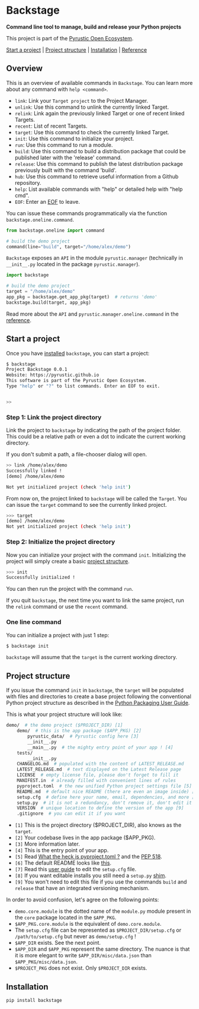 <!-- Intro Text -->
# Backstage
<b> Command line tool to manage, build and release your Python projects </b>

This project is part of the [Pyrustic Open Ecosystem](https://pyrustic.github.io).

<!-- Quick Links -->
[Start a project](#start-a-project) | [Project structure](#project-structure) | [Installation](#installation) | [Reference](https://github.com/pyrustic/backstage/tree/master/docs/modules#readme)

## Overview
This is an overview of available commands in `Backstage`. You can learn more about any command with `help <command>`.

- `link`: Link your `Target project` to the Project Manager.
- `unlink`: Use this command to unlink the currently linked Target.
- `relink`: Link again the previously linked Target or one of
    recent linked Targets.
- `recent`: List of recent Targets.
- `target`: Use this command to check the currently linked Target.
- `init`: Use this command to initialize your project.
- `run`: Use this command to run a module.
- `build`: Use this command to build a distribution package
    that could be published later with the 'release'
    command.
- `release`: Use this command to publish the latest distribution
    package previously built with the command 'build'.
- `hub`: Use this command to retrieve useful information
    from a Github repository.
- `help`: List available commands with "help" or detailed help with "help cmd".
- `EOF`: Enter an [EOF](https://en.wikipedia.org/wiki/End-of-file) to leave.

You can issue these commands programmatically via the function `backstage.oneline.command`.

```python
from backstage.oneline import command

# build the demo project
command(line="build", target="/home/alex/demo")
```

`Backstage` exposes an `API` in the module `pyrustic.manager` (technically in `__init__.py` located in the package `pyrustic.manager`).

```python
import backstage

# build the demo project
target = "/home/alex/demo"
app_pkg = backstage.get_app_pkg(target)  # returns 'demo'
backstage.build(target, app_pkg)
```

Read more about the `API` and `pyrustic.manager.oneline.command` in the [reference](https://github.com/pyrustic/backstage/tree/master/docs/reference#readme).


## Start a project

Once you have [installed](https://github.com/pyrustic/backstage#installation) `backstage`, you can start a project:

```bash
$ backstage
Project Backstage 0.0.1
Website: https://pyrustic.github.io
This software is part of the Pyrustic Open Ecosystem.
Type "help" or "?" to list commands. Enter an EOF to exit.


>>

```

### Step 1: Link the project directory

Link the project to `backstage` by indicating the path of the project folder. This could be a relative path or even a dot to indicate the current working directory.

If you don't submit a path, a file-chooser dialog will open.

```bash
>> link /home/alex/demo
Successfully linked !
[demo] /home/alex/demo

Not yet initialized project (check 'help init')

```
From now on, the project linked to `backstage` will be called the `Target`. You can issue the `target` command to see the currently linked project.

```bash
>>> target
[demo] /home/alex/demo
Not yet initialized project (check 'help init')
```

### Step 2: Initialize the project directory

Now you can initialize your project with the command `init`. Initializing the project will simply create a basic [project structure](#projet-structure).

```bash
>>> init
Successfully initialized !
```
You can then run the project with the command `run`.

If you quit `backstage`, the next time you want to link the same project, run the `relink` command or use the `recent` command.



### One line command
You can initialize a project with just 1 step:
```bash
$ backstage init
```

`backstage` will assume that the `target` is the current working directory.

## Project structure

If you issue the command `init` in `backstage`, the `target` will be populated with files and directories to create a base project following the conventional Python project structure as described in the [Python Packaging User Guide](https://packaging.python.org/tutorials/packaging-projects/).

This is what your project structure will look like:

```bash
demo/  # the demo project ($PROJECT_DIR) [1]
    demo/  # this is the app package ($APP_PKG) [2]
        pyrustic_data/  # Pyrustic config here [3]
        __init__.py
        __main__.py  # the mighty entry point of your app ! [4]
    tests/
        __init__.py
    CHANGELOG.md  # populated with the content of LATEST_RELEASE.md
    LATEST_RELEASE.md  # text displayed on the Latest Release page
    LICENSE  # empty license file, please don't forget to fill it
    MANIFEST.in  # already filled with convenient lines of rules
    pyproject.toml  # the new unified Python project settings file [5]
    README.md  # default nice README (there are even an image inside) [6]
    setup.cfg  # define here your name, email, dependencies, and more [7]
    setup.py  # it is not a redundancy, don't remove it, don't edit it [8]
    VERSION  # unique location to define the version of the app [9]
    .gitignore  # you can edit it if you want
```

- `[1]` This is the project directory ($PROJECT_DIR), also knows as the `target`.
- `[2]` Your codebase lives in the app package ($APP_PKG).
- `[3]` More information later.
- `[4]` This is the entry point of your app.
- `[5]` Read [What the heck is pyproject.toml ?](https://snarky.ca/what-the-heck-is-pyproject-toml/) and the [PEP 518](https://www.python.org/dev/peps/pep-0518/).
- `[6]` The default README looks like [this](https://github.com/pyrustic/demo#readme).
- `[7]` Read this [user guide](https://setuptools.readthedocs.io/en/latest/userguide/declarative_config.html) to edit the `setup.cfg` file.
- `[8]` If you want editable installs you still need a `setup.py` [shim](https://twitter.com/pganssle/status/1241161328137515008).
- `[9]` You won't need to edit this file if you use the commands `build` and `release` that have an integrated versioning mechanism.

In order to avoid confusion, let's agree on the following points:
- `demo.core.module` is the dotted name of the `module.py` module present in the `core` package located in the `$APP_PKG`.
- `$APP_PKG.core.module` is the equivalent of `demo.core.module`.
- The `setup.cfg` file can be represented as `$PROJECT_DIR/setup.cfg` or `/path/to/setup.cfg` but never as `demo/setup.cfg` !
- `$APP_DIR` exists. See the next point.
- `$APP_DIR` and `$APP_PKG` represent the same directory. The nuance is that it is more elegant to write `$APP_DIR/misc/data.json` than `$APP_PKG/misc/data.json`.
- `$PROJECT_PKG` does not exist. Only `$PROJECT_DIR` exists.


## Installation
```bash
pip install backstage
```
